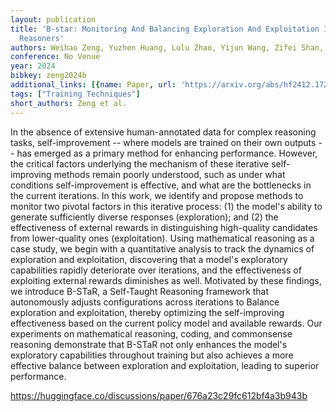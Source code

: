 ```yaml
---
layout: publication
title: 'B-star: Monitoring And Balancing Exploration And Exploitation In Self-taught
  Reasoners'
authors: Weihao Zeng, Yuzhen Huang, Lulu Zhao, Yijun Wang, Zifei Shan, Junxian He
conference: No Venue
year: 2024
bibkey: zeng2024b
additional_links: [{name: Paper, url: 'https://arxiv.org/abs/hf2412.17256'}]
tags: ["Training Techniques"]
short_authors: Zeng et al.
---
```

In the absence of extensive human-annotated data for complex reasoning tasks, self-improvement -- where models are trained on their own outputs -- has emerged as a primary method for enhancing performance. However, the critical factors underlying the mechanism of these iterative self-improving methods remain poorly understood, such as under what conditions self-improvement is effective, and what are the bottlenecks in the current iterations. In this work, we identify and propose methods to monitor two pivotal factors in this iterative process: (1) the model's ability to generate sufficiently diverse responses (exploration); and (2) the effectiveness of external rewards in distinguishing high-quality candidates from lower-quality ones (exploitation). Using mathematical reasoning as a case study, we begin with a quantitative analysis to track the dynamics of exploration and exploitation, discovering that a model's exploratory capabilities rapidly deteriorate over iterations, and the effectiveness of exploiting external rewards diminishes as well. Motivated by these findings, we introduce B-STaR, a Self-Taught Reasoning framework that autonomously adjusts configurations across iterations to Balance exploration and exploitation, thereby optimizing the self-improving effectiveness based on the current policy model and available rewards. Our experiments on mathematical reasoning, coding, and commonsense reasoning demonstrate that B-STaR not only enhances the model's exploratory capabilities throughout training but also achieves a more effective balance between exploration and exploitation, leading to superior performance.

https://huggingface.co/discussions/paper/676a23c29fc612bf4a3b943b